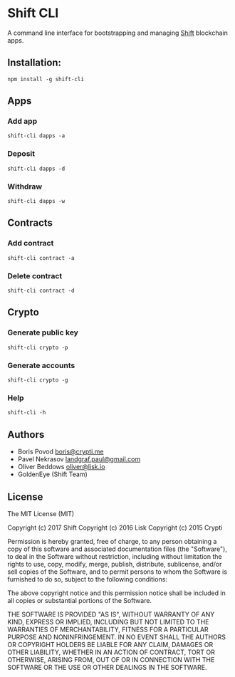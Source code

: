 # Shift CLI

A command line interface for bootstrapping and managing [Shift](https://www.shiftnrg.org/) blockchain apps.

## Installation:

```
npm install -g shift-cli
```

## Apps

### Add app

```
shift-cli dapps -a
```

### Deposit

```
shift-cli dapps -d
```

### Withdraw

```
shift-cli dapps -w
```

## Contracts

### Add contract

```
shift-cli contract -a
```

### Delete contract

```
shift-cli contract -d
```

## Crypto

### Generate public key

```
shift-cli crypto -p
```

### Generate accounts

```
shift-cli crypto -g
```

### Help

```
shift-cli -h
```

## Authors

- Boris Povod <boris@crypti.me>
- Pavel Nekrasov <landgraf.paul@gmail.com>
- Oliver Beddows <oliver@lisk.io>
- GoldenEye (Shift Team)

## License

The MIT License (MIT)

Copyright (c) 2017 Shift
Copyright (c) 2016 Lisk
Copyright (c) 2015 Crypti

Permission is hereby granted, free of charge, to any person obtaining a copy of this software and associated documentation files (the "Software"), to deal in the Software without restriction, including without limitation the rights to use, copy, modify, merge, publish, distribute, sublicense, and/or sell copies of the Software, and to permit persons to whom the Software is furnished to do so, subject to the following conditions:

The above copyright notice and this permission notice shall be included in all copies or substantial portions of the Software.

THE SOFTWARE IS PROVIDED "AS IS", WITHOUT WARRANTY OF ANY KIND, EXPRESS OR IMPLIED, INCLUDING BUT NOT LIMITED TO THE WARRANTIES OF MERCHANTABILITY, FITNESS FOR A PARTICULAR PURPOSE AND NONINFRINGEMENT. IN NO EVENT SHALL THE AUTHORS OR COPYRIGHT HOLDERS BE LIABLE FOR ANY CLAIM, DAMAGES OR OTHER LIABILITY, WHETHER IN AN ACTION OF CONTRACT, TORT OR OTHERWISE, ARISING FROM, OUT OF OR IN CONNECTION WITH THE SOFTWARE OR THE USE OR OTHER DEALINGS IN THE SOFTWARE.
